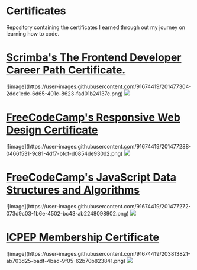 # Certificates
Repository containing the certificates I earned through out my journey on learning how to code.

<h1><a href="https://scrimba.com/certificate/uv3wKYSz/gfrontend">Scrimba's The Frontend Developer Career Path Certificate.</a></h1>
![image](https://user-images.githubusercontent.com/91674419/201477304-2ddc1edc-6d65-401c-8623-fad01b24137c.png)
<img src="https://user-images.githubusercontent.com/91674419/201477304-2ddc1edc-6d65-401c-8623-fad01b24137c.png"/>


<h1><a href="https://www.freecodecamp.org/certification/fcc1fc2d239-d0fd-4313-8b14-23608cacb5f9/responsive-web-design">FreeCodeCamp's Responsive Web Design Certificate</a></h1>
![image](https://user-images.githubusercontent.com/91674419/201477288-0466f531-9c81-4df7-bfcf-d0854de930d2.png)
<img src="https://user-images.githubusercontent.com/91674419/201477288-0466f531-9c81-4df7-bfcf-d0854de930d2.png"/>


<h1><a href="https://www.freecodecamp.org/certification/fcc1fc2d239-d0fd-4313-8b14-23608cacb5f9/responsive-web-design">FreeCodeCamp's JavaScript Data Structures and Algorithms </a></h1>
![image](https://user-images.githubusercontent.com/91674419/201477272-073d9c03-1b6e-4502-bc43-ab2248098902.png)
<img src="https://user-images.githubusercontent.com/91674419/201477272-073d9c03-1b6e-4502-bc43-ab2248098902.png"/>

<h1><a href="[Batangas State University The National Engineering University - Alangilan .SE Membership De Rama Charles Noah.pdf](https://github.com/NoahCrown/Certificates/files/10085540/Batangas.State.University.The.National.Engineering.University.-.Alangilan.SE.Membership.De.Rama.Charles.Noah.pdf)
">ICPEP Membership Certificate</a></h1>
![image](https://user-images.githubusercontent.com/91674419/203813821-ab703d25-badf-4bad-9f05-62b70b823841.png)
<img src="![image](https://user-images.githubusercontent.com/91674419/203814042-d1a6f19d-0b9c-418b-a067-e4406c318c8f.png)
"/> 

